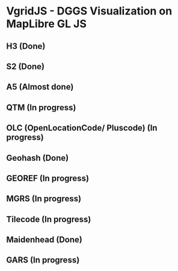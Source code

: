 # VgridJS - DGGS Visualization on MapLibre GL JS

## H3 (Done)

## S2 (Done)	

## A5 (Almost done)	

## QTM (In progress)	

## OLC (OpenLocationCode/ Pluscode) (In progress)	

## Geohash (Done)
 
## GEOREF (In progress)	

## MGRS	(In progress)	

## Tilecode	(In progress)	

## Maidenhead (Done)	

## GARS (In progress)